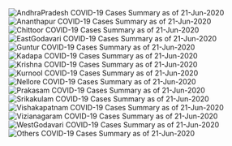 
<img src="https://deepuhub.github.io/COVID-19/GraphsGenerated/21-Jun-2020/AndhraPradesh_21-Jun-2020.jpg" alt="AndhraPradesh COVID-19 Cases Summary as of 21-Jun-2020">
 <br>										  
<img src="https://deepuhub.github.io/COVID-19/GraphsGenerated/21-Jun-2020/Ananthapur_21-Jun-2020.jpg" alt="Ananthapur COVID-19 Cases Summary as of 21-Jun-2020">
 <br>										  
<img src="https://deepuhub.github.io/COVID-19/GraphsGenerated/21-Jun-2020/Chittoor_21-Jun-2020.jpg" alt="Chittoor COVID-19 Cases Summary as of 21-Jun-2020">
 <br>										  
<img src="https://deepuhub.github.io/COVID-19/GraphsGenerated/21-Jun-2020/EastGodavari_21-Jun-2020.jpg" alt="EastGodavari COVID-19 Cases Summary as of 21-Jun-2020">
 <br>										  
<img src="https://deepuhub.github.io/COVID-19/GraphsGenerated/21-Jun-2020/Guntur_21-Jun-2020.jpg" alt="Guntur COVID-19 Cases Summary as of 21-Jun-2020">
 <br>										  
<img src="https://deepuhub.github.io/COVID-19/GraphsGenerated/21-Jun-2020/Kadapa_21-Jun-2020.jpg" alt="Kadapa COVID-19 Cases Summary as of 21-Jun-2020">
 <br>										  
<img src="https://deepuhub.github.io/COVID-19/GraphsGenerated/21-Jun-2020/Krishna_21-Jun-2020.jpg" alt="Krishna COVID-19 Cases Summary as of 21-Jun-2020">
 <br>										  
<img src="https://deepuhub.github.io/COVID-19/GraphsGenerated/21-Jun-2020/Kurnool_21-Jun-2020.jpg" alt="Kurnool COVID-19 Cases Summary as of 21-Jun-2020">
 <br>										  
<img src="https://deepuhub.github.io/COVID-19/GraphsGenerated/21-Jun-2020/Nellore_21-Jun-2020.jpg" alt="Nellore COVID-19 Cases Summary as of 21-Jun-2020">
 <br>										  
<img src="https://deepuhub.github.io/COVID-19/GraphsGenerated/21-Jun-2020/Prakasam_21-Jun-2020.jpg" alt="Prakasam COVID-19 Cases Summary as of 21-Jun-2020">
 <br>										  
<img src="https://deepuhub.github.io/COVID-19/GraphsGenerated/21-Jun-2020/Srikakulam_21-Jun-2020.jpg" alt="Srikakulam COVID-19 Cases Summary as of 21-Jun-2020">
 <br>										  
<img src="https://deepuhub.github.io/COVID-19/GraphsGenerated/21-Jun-2020/Vishakapatnam_21-Jun-2020.jpg" alt="Vishakapatnam COVID-19 Cases Summary as of 21-Jun-2020">
 <br>										  
<img src="https://deepuhub.github.io/COVID-19/GraphsGenerated/21-Jun-2020/Vizianagaram_21-Jun-2020.jpg" alt="Vizianagaram COVID-19 Cases Summary as of 21-Jun-2020">
 <br>										  
<img src="https://deepuhub.github.io/COVID-19/GraphsGenerated/21-Jun-2020/WestGodavari_21-Jun-2020.jpg" alt="WestGodavari COVID-19 Cases Summary as of 21-Jun-2020">
 <br>
 <img src="https://deepuhub.github.io/COVID-19/GraphsGenerated/21-Jun-2020/Others_21-Jun-2020.jpg" alt="Others COVID-19 Cases Summary as of 21-Jun-2020">
 <br>


